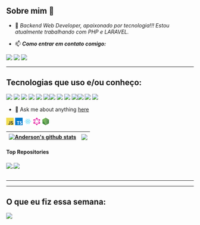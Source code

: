 Sobre mim 👋
---

- 🔭 *Backend Web Developer, apaixonado por tecnologia!!! Estou atualmente trabalhando com PHP e LARAVEL.*

<!-- - 🌱 *Atualmente focado em aprender* [<img src="https://img.shields.io/badge/Laravel-FF2D20?style=for-the-badge&logo=laravel&logoColor=white" />](https://laravel.com/) -->

- 📫 ***Como entrar em contato comigo:***

[<img src="https://img.shields.io/badge/linkedin-%230077B5.svg?&style=for-the-badge&logo=linkedin&logoColor=white" />](https://www.linkedin.com/in/asmartins999/) <!--[<img src = "https://img.shields.io/badge/facebook-%231877F2.svg?&style=for-the-badge&logo=facebook&logoColor=white">](https://www.facebook.com/asmartins999) [<img src = "https://img.shields.io/badge/instagram-%23E4405F.svg?&style=for-the-badge&logo=instagram&logoColor=white">](https://www.instagram.com/asmartins999) --> [<img src="https://img.shields.io/badge/WhatsApp-25D366?style=for-the-badge&logo=whatsapp&logoColor=white" />](https://wa.me/5511973406024) [<img src="https://img.shields.io/badge/Telegram-2CA5E0?style=for-the-badge&logo=telegram&logoColor=white" />](https://t.me/asmartins) <!-- [<img src="https://img.shields.io/badge/twitter-%231DA1F2.svg?&style=for-the-badge&logo=twitter&logoColor=white"/>](https://twitter.com/asmartins999) -->

---
## Tecnologias que uso e/ou conheço:
[<img src="https://img.shields.io/badge/Laravel-FF2D20?style=for-the-badge&logo=laravel&logoColor=white" />](https://laravel.com/) [<img src="https://img.shields.io/badge/PHP-777BB4?style=for-the-badge&logo=php&logoColor=white" />](https://www.php.net/) [<img src="https://img.shields.io/badge/HTML5-E34F26?style=for-the-badge&logo=html5&logoColor=white" />](https://html.com/) [<img src="https://img.shields.io/badge/CSS3-1572B6?style=for-the-badge&logo=css3&logoColor=white" />](https://www.w3.org/Style/CSS/Overview.en.html#translations) [<img src="https://img.shields.io/badge/JavaScript-F7DF1E?style=for-the-badge&logo=javascript&logoColor=black" />](https://www.javascript.com/) [<img src="https://img.shields.io/badge/MySQL-00000F?style=for-the-badge&logo=mysql&logoColor=white" />](https://www.mysql.com/)[<img src="https://img.shields.io/badge/Git-F05032?style=for-the-badge&logo=git&logoColor=white" />](https://git-scm.com/) [<img src="https://img.shields.io/badge/Nginx-009639?style=for-the-badge&logo=nginx&logoColor=white" />](https://www.nginx.com/) [<img src="https://img.shields.io/badge/Apache-D22128?style=for-the-badge&logo=Apache&logoColor=white" />](https://www.apache.org/) [<img src="https://img.shields.io/badge/Linux-FCC624?style=for-the-badge&logo=linux&logoColor=black" />](https://www.linux.org/)[<img src="https://img.shields.io/badge/Visual_Studio_Code-0078D4?style=for-the-badge&logo=visual%20studio%20code&logoColor=white" />](https://code.visualstudio.com/) [<img src="https://img.shields.io/badge/sublime_text-%23575757.svg?&style=for-the-badge&logo=sublime-text&logoColor=important" />](https://www.sublimetext.com/) [<img src="https://img.shields.io/badge/phpstorm-143?style=for-the-badge&logo=phpstorm&logoColor=black&color=black&labelColor=darkorchid" />](https://www.jetbrains.com/pt-br/phpstorm/)

- 💬 Ask me about anything [here](https://github.com/anuraghazra/anuraghazra/issues)

<code><img height="20" src="https://raw.githubusercontent.com/github/explore/80688e429a7d4ef2fca1e82350fe8e3517d3494d/topics/javascript/javascript.png"></code>
<code><img height="20" src="https://raw.githubusercontent.com/github/explore/80688e429a7d4ef2fca1e82350fe8e3517d3494d/topics/typescript/typescript.png"></code>
<code><img height="20" src="https://raw.githubusercontent.com/github/explore/80688e429a7d4ef2fca1e82350fe8e3517d3494d/topics/react/react.png"></code>
<code><img height="20" src="https://raw.githubusercontent.com/github/explore/5c058a388828bb5fde0bcafd4bc867b5bb3f26f3/topics/graphql/graphql.png"></code>
<code><img height="20" src="https://raw.githubusercontent.com/github/explore/80688e429a7d4ef2fca1e82350fe8e3517d3494d/topics/nodejs/nodejs.png"></code>    


| <a href="https://github.com/anuraghazra/github-readme-stats"><img align="center" src="https://github-readme-stats.vercel.app/api?username=andersonsoaresmartins&show_icons=true&include_all_commits=true&theme=buefy&hide_border=true" alt="Anderson's github stats" /></a> | <a href="https://github.com/anuraghazra/github-readme-stats"><img align="center" src="https://github-readme-stats.vercel.app/api/top-langs/?username=andersonsoaresmartins&layout=compact&theme=buefy&hide_border=true" /></a> |
| ------------- | ------------- |

#### Top Repositories


<a href="https://github.com/anuraghazra/github-readme-stats">
  <img align="center" src="https://github-readme-stats.vercel.app/api/pin/?username=andersonsoaresmartins&repo=github-readme-stats&theme=buefy" />
</a>
<a href="https://github.com/anuraghazra/anuraghazra.github.io">
  <img align="center" src="https://github-readme-stats.vercel.app/api/pin/?username=andersonsoaresmartins&repo=andersonsoaresmartins.github.io&theme=buefy" />
</a>

<br />
<br />

---

<!--
## Linguagens que mais estou usando:

[![](https://github-readme-stats.vercel.app/api/top-langs/?username=andersonsoaresmartins&layout=compact&langs_count=8)](https://github.com/anuraghazra/github-readme-stats)

[![Anurag's GitHub stats](https://github-readme-stats.vercel.app/api?username=andersonsoaresmartins)](https://github.com/anuraghazra/github-readme-stats)

[![](https://github-readme-stats.vercel.app/api/pin/?username=andersonsoaresmartins&repo=github-readme-stats)](https://github.com/anuraghazra/github-readme-stats)
-->

---
## O que eu fiz essa semana:

[![](https://github-readme-stats.vercel.app/api/wakatime?username=@asmartins)](https://github.com/anuraghazra/github-readme-stats)

<!--
---
## Me pague um café: 
[<img src="https://img.shields.io/badge/Buy_Me_A_Coffee-FFDD00?style=for-the-badge&logo=buy-me-a-coffee&logoColor=black" />](https://www.buymeacoffee.com/opablosantos)
-->


<!--
[<img src="" />](https://)
https://natansl.medium.com/criando-um-readme-para-seu-perfil-no-github-6eb119218c4
https://github.com/anuraghazra/github-readme-stats
https://github.com/alexandresanlim/Badges4-README.md-Profile
https://www.markdownguide.org/basic-syntax/
-->
